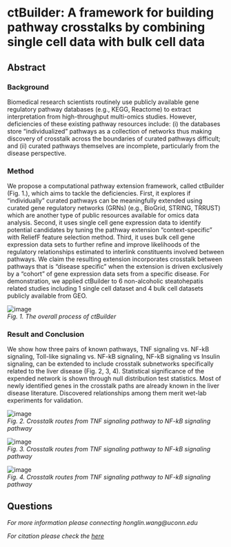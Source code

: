 # ctBuilder: A framework for building pathway crosstalks by combining single cell data with bulk cell data

## Abstract

### Background
Biomedical research scientists routinely use publicly available gene regulatory pathway databases (e.g., KEGG, Reactome) to extract interpretation from high-throughput multi-omics studies.  However, deficiencies of these existing pathway resources include: (i) the databases store “individualized” pathways as a collection of networks thus making discovery of crosstalk across the boundaries of curated pathways difficult; and (ii) curated pathways themselves are incomplete, particularly from the disease perspective. 
### Method
We propose a computational pathway extension framework, called ctBuilder (Fig. 1.), which aims to tackle the deficiencies. First, it explores if “individually” curated pathways can be meaningfully extended using curated gene regulatory networks (GRNs) (e.g., BioGrid, STRING, TRRUST) which are another type of public resources available for omics data analysis. Second, it uses single cell gene expression data to identify potential candidates by tuning the pathway extension “context-specific” with ReliefF feature selection method. Third, it uses bulk cell gene expression data sets to further refine and improve likelihoods of the regulatory relationships estimated to interlink constituents involved between pathways. We claim the resulting extension incorporates crosstalk between pathways that is “disease specific” when the extension is driven exclusively by a “cohort” of gene expression data sets from a specific disease. For demonstration, we applied ctBuilder to 6 non-alcoholic steatohepatis related studies including 1 single cell dataset and 4 bulk cell datasets publicly available from GEO.

![image](https://user-images.githubusercontent.com/114254986/215357548-27d7261d-c6e1-4980-a2f8-183ef496e44b.png)<br>
*Fig. 1. The overall process of ctBuilder*


### Result and Conclusion
We show how three pairs of known pathways, TNF signaling vs. NF-kB signaling, Toll-like signaling vs. NF-kB signaling, NF-kB signaling vs Insulin signaling, can be extended to include crosstalk subnetworks specifically related to the liver disease (Fig. 2, 3, 4). Statistical significance of the expended network is shown through null distribution test statistics. Most of newly identified genes in the crosstalk paths are already known in the liver disease literature. Discovered relationships among them merit wet-lab experiments for validation.

![image](https://user-images.githubusercontent.com/114254986/215357583-6233275c-7b4d-4761-8441-d65f9ada100b.png)<br>
*Fig. 2. Crosstalk routes from TNF signaling pathway to NF-kB signaling pathway*

![image](https://user-images.githubusercontent.com/114254986/215357604-6e37091f-9f83-40cb-b96f-1ea1eb945e1b.png)<br>
*Fig. 3. Crosstalk routes from TNF signaling pathway to NF-kB signaling pathway*

![image](https://user-images.githubusercontent.com/114254986/215357608-d9bfc749-bd26-4018-a8cd-82f819354a62.png)<br>
*Fig. 4. Crosstalk routes from TNF signaling pathway to NF-kB signaling pathway*


## Questions
<p><em>For more information please connecting honglin.wang@uconn.edu</em></p>
<p><em>For citation please check the <a href="https://ieeexplore.ieee.org/document/9669811">here</a></p>
